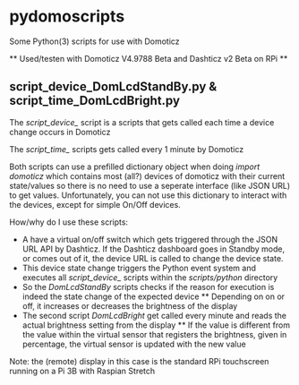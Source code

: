 # pydomoscripts
Some Python(3) scripts for use with Domoticz

** Used/testen with Domoticz V4.9788 Beta and Dashticz v2 Beta on  RPi **

## script_device_DomLcdStandBy.py & script_time_DomLcdBright.py

The _script\_device\__ script is a scripts that gets called each time a device change occurs in Domoticz

The _script\_time\__ scripts gets called every 1 minute by Domoticz

Both scripts can use a prefilled dictionary object when doing _import domoticz_ which contains most (all?) devices of domoticz with their current state/values so there is no need to use a seperate interface (like JSON URL) to get values. Unfortunately, you can not use this dictionary to interact with the devices, except for simple On/Off devices.

How/why do I use these scripts:
* A have a virtual on/off switch which gets triggered through the JSON URL API by Dashticz. If the Dashticz dashboard goes in Standby mode, or comes out of it, the device URL is called to change the device state.
* This device state change triggers the Python event system and executes all *script\_device\_* scripts within the *scripts/python* directory
* So the *DomLcdStandBy* scripts checks if the reason for execution is indeed the state change of the expected device
** Depending on on or off, it increases or decreases the brightness of the display
* The second script *DomLcdBright* get called every minute and reads the actual brightness setting from the display
** If the value is different from the value within the virtual sensor that registers the brightness, given in percentage, the virtual sensor is updated with the new value

Note: the (remote) display in this case is the standard RPi touchscreen running on a Pi 3B with Raspian Stretch


